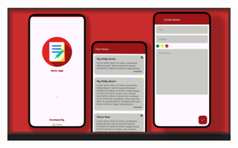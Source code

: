 ![Image Not Found](https://github.com/Zara3574/NotesApplication/blob/d01fc59e18bab81ff6be84d3344938594fe6518f/UI%20Notes%20App.png)
